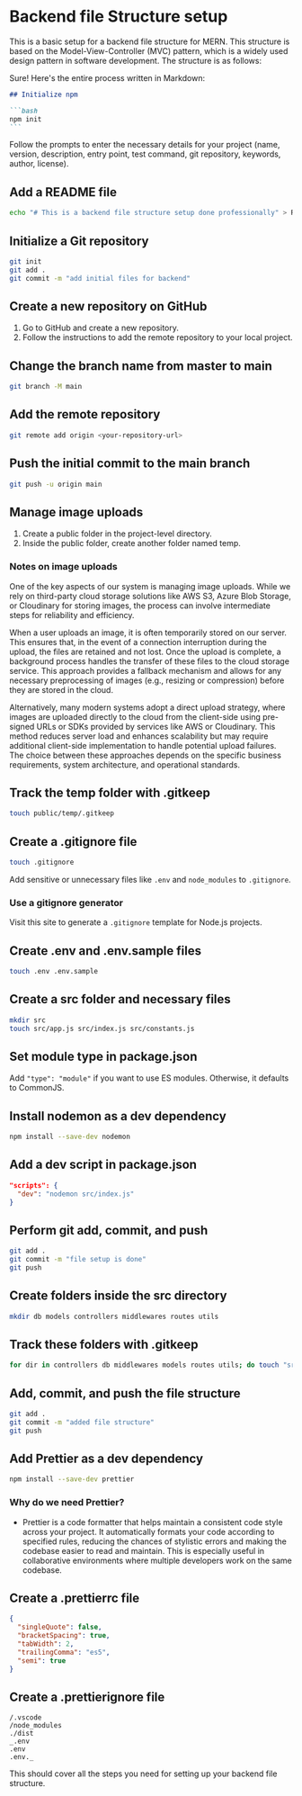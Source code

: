 # Backend file Structure setup

This is a basic setup for a backend file structure for MERN. This structure is based on the Model-View-Controller (MVC) pattern, which is a widely used design pattern in software development. The structure is as follows:

Sure! Here's the entire process written in Markdown:

````markdown
## Initialize npm

```bash
npm init
```
````

Follow the prompts to enter the necessary details for your project (name, version, description, entry point, test command, git repository, keywords, author, license).

## Add a README file

```bash
echo "# This is a backend file structure setup done professionally" > README.md
```

## Initialize a Git repository

```bash
git init
git add .
git commit -m "add initial files for backend"
```

## Create a new repository on GitHub

1. Go to GitHub and create a new repository.
2. Follow the instructions to add the remote repository to your local project.

## Change the branch name from master to main

```bash
git branch -M main
```

## Add the remote repository

```bash
git remote add origin <your-repository-url>
```

## Push the initial commit to the main branch

```bash
git push -u origin main
```

## Manage image uploads

1. Create a public folder in the project-level directory.
2. Inside the public folder, create another folder named temp.

### Notes on image uploads

One of the key aspects of our system is managing image uploads. While we rely on third-party cloud storage solutions like AWS S3, Azure Blob Storage, or Cloudinary for storing images, the process can involve intermediate steps for reliability and efficiency.

When a user uploads an image, it is often temporarily stored on our server. This ensures that, in the event of a connection interruption during the upload, the files are retained and not lost. Once the upload is complete, a background process handles the transfer of these files to the cloud storage service. This approach provides a fallback mechanism and allows for any necessary preprocessing of images (e.g., resizing or compression) before they are stored in the cloud.

Alternatively, many modern systems adopt a direct upload strategy, where images are uploaded directly to the cloud from the client-side using pre-signed URLs or SDKs provided by services like AWS or Cloudinary. This method reduces server load and enhances scalability but may require additional client-side implementation to handle potential upload failures.
The choice between these approaches depends on the specific business requirements, system architecture, and operational standards.

## Track the temp folder with .gitkeep

```bash
touch public/temp/.gitkeep
```

## Create a .gitignore file

```bash
touch .gitignore
```

Add sensitive or unnecessary files like `.env` and `node_modules` to `.gitignore`.

### Use a gitignore generator

Visit this site to generate a `.gitignore` template for Node.js projects.

## Create .env and .env.sample files

```bash
touch .env .env.sample
```

## Create a src folder and necessary files

```bash
mkdir src
touch src/app.js src/index.js src/constants.js
```

## Set module type in package.json

Add `"type": "module"` if you want to use ES modules. Otherwise, it defaults to CommonJS.

## Install nodemon as a dev dependency

```bash
npm install --save-dev nodemon
```

## Add a dev script in package.json

```json
"scripts": {
  "dev": "nodemon src/index.js"
}
```

## Perform git add, commit, and push

```bash
git add .
git commit -m "file setup is done"
git push
```

## Create folders inside the src directory

```bash
mkdir db models controllers middlewares routes utils
```

## Track these folders with .gitkeep

```bash
for dir in controllers db middlewares models routes utils; do touch "src/$dir/.gitkeep"; done
```

## Add, commit, and push the file structure

```bash
git add .
git commit -m "added file structure"
git push
```

## Add Prettier as a dev dependency

```bash
npm install --save-dev prettier
```

### Why do we need Prettier?

- Prettier is a code formatter that helps maintain a consistent code style across your project. It automatically formats your code according to specified rules, reducing the chances of stylistic errors and making the codebase easier to read and maintain. This is especially useful in collaborative environments where multiple developers work on the same codebase.

## Create a .prettierrc file

```json
{
  "singleQuote": false,
  "bracketSpacing": true,
  "tabWidth": 2,
  "trailingComma": "es5",
  "semi": true
}
```

## Create a .prettierignore file

```
/.vscode
/node_modules
./dist
_.env
.env
.env._
```

This should cover all the steps you need for setting up your backend file structure.

